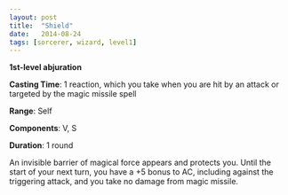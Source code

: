 ```yaml
---
layout: post
title:  "Shield"
date:   2014-08-24
tags: [sorcerer, wizard, level1]
---
```


**1st-level abjuration**

**Casting Time**: 1 reaction, which you take when you are hit by an attack or targeted by the magic missile spell

**Range**: Self

**Components**: V, S

**Duration**: 1 round

An invisible barrier of magical force appears and protects you. Until the start of your next turn, you have a +5 bonus to AC, including against the triggering attack, and you take no damage from magic missile.